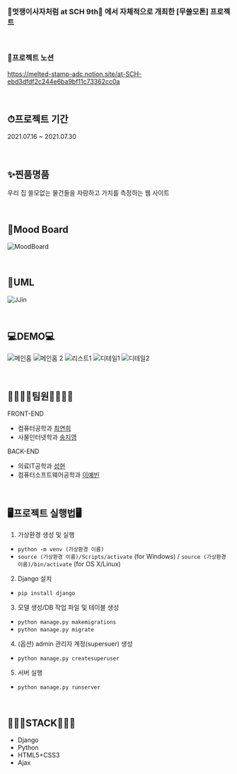 <br>

### 🦁멋쟁이사자처럼 at SCH 9th🦁 에서 자체적으로 개최한 [무쓸모톤] 프로젝트

<br>

### 📑프로젝트 노션
 https://melted-stamp-adc.notion.site/at-SCH-ebd3dfdf2c244e6ba9bf11c73362cc0a

<br>

## ⏱프로젝트 기간
2021.07.16 ~ 2021.07.30

<br>

## ✨찐품명품
우리 집 쓸모없는 물건들을 자랑하고 가치를 측정하는 웹 사이트

<br>

## 🎨Mood Board
![MoodBoard](https://user-images.githubusercontent.com/80839715/127505123-66c77fed-c8a5-418f-a2d9-b2ca58e07cab.png)

<br>

## 📃UML
![JJin](https://user-images.githubusercontent.com/65885185/127511861-1292003b-9e0a-41d2-9cd9-17511166ea9c.png)

<br>

## 💻DEMO💻
![메인홈](https://user-images.githubusercontent.com/80839715/127511703-4498e167-ed42-45d9-8aec-1888cd28d983.PNG)
![메인홈 2](https://user-images.githubusercontent.com/80839715/127511732-c11bddb1-87c4-4b11-8827-66121d311314.PNG)
![리스트1](https://user-images.githubusercontent.com/80839715/127511816-260c10eb-e0a3-41f8-b626-e69e3f70fc0d.PNG)
![디테일1](https://user-images.githubusercontent.com/80839715/127512082-9e92e63c-0bd6-4529-a282-88ddca811153.PNG)
![디테일2](https://user-images.githubusercontent.com/80839715/127511856-0235266a-7e7c-4245-98f8-de7029c83bb1.PNG)

<br>

## 👨‍👨‍👧‍👧팀원👨‍👨‍👧‍👧

FRONT-END
- 컴퓨터공학과 [최연희](https://github.com/yyeonhee)
- 사물인터넷학과 [송지영](https://github.com/Zy0ung)

BACK-END
- 의료IT공학과 [성현](https://github.com/dvlops87)
- 컴퓨터소프트웨어공학과 [이예빈](https://github.com/YebinLeee)

<br>

## 🖥프로젝트 실행법🖥

1. 가상환경 생성 및 실행
- `python -m venv (가상환경 이름)`
- `source (가상환경 이름)/Scripts/activate` (for Windows) / `source (가상환경이름)/bin/activate` (for OS X/Linux)

2. Django 설치
- `pip install django`

3. 모델 생성/DB 작업 파일 및 테이블 생성 
- `python manage.py makemigrations`
- `python manage.py migrate`

4. (옵션) admin 관리자 계정(supersuer) 생성
- `python manage.py createsuperuser` 

5. 서버 실행
- `python manage.py runserver`

<br>

## 👩🏻‍💻STACK👨🏻‍💻
 - Django
 - Python
 - HTML5+CSS3
 - Ajax
